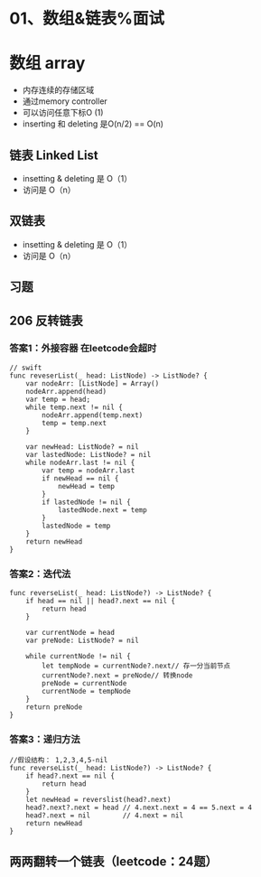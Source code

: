 # 01、数组&链表%面试

# 数组 array

* 内存连续的存储区域
* 通过memory controller 
* 可以访问任意下标O (1)
* inserting 和 deleting 是O(n/2) == O(n)

## 链表 Linked List

* insetting & deleting 是 O（1）
* 访问是 O（n）

## 双链表

* insetting & deleting 是 O（1）
* 访问是 O（n）

## 习题


## 206 反转链表

### 答案1：外接容器 在leetcode会超时

```
// swift 
func reveserList(_ head: ListNode) -> ListNode? {
	var nodeArr: [ListNode] = Array()
	nodeArr.append(head)
	var temp = head;
	while temp.next != nil {
		nodeArr.append(temp.next)
		temp = temp.next
	}
	
	var newHead: ListNode? = nil
	var lastedNode: ListNode? = nil
	while nodeArr.last != nil {
		var temp = nodeArr.last
		if newHead == nil {
			newHead = temp
		}
		if lastedNode != nil {
			lastedNode.next = temp
		}
		lastedNode = temp
	}
	return newHead
}

```

### 答案2：迭代法

```
func reverseList(_ head: ListNode?) -> ListNode? {
    if head == nil || head?.next == nil {
        return head
    }
    
    var currentNode = head
    var preNode: ListNode? = nil

    while currentNode != nil {
        let tempNode = currentNode?.next// 存一分当前节点
        currentNode?.next = preNode// 转换node
        preNode = currentNode
        currentNode = tempNode
    }
    return preNode
}
```

### 答案3：递归方法

```
//假设结构： 1,2,3,4,5-nil
func reverseList(_ head: ListNode?) -> ListNode? {
	if head?.next == nil {
       	return head
	}
	let newHead = reverslist(head?.next)
	head?.next?.next = head // 4.next.next = 4 == 5.next = 4
	head?.next = nil        // 4.next = nil
	return newHead	
}
```


## 两两翻转一个链表（leetcode：24题）

